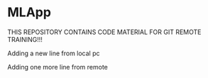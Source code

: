 # MLApp

THIS REPOSITORY CONTAINS CODE MATERIAL FOR GIT REMOTE TRAINING!!!

Adding a new line from local pc

Adding one more line from remote 
